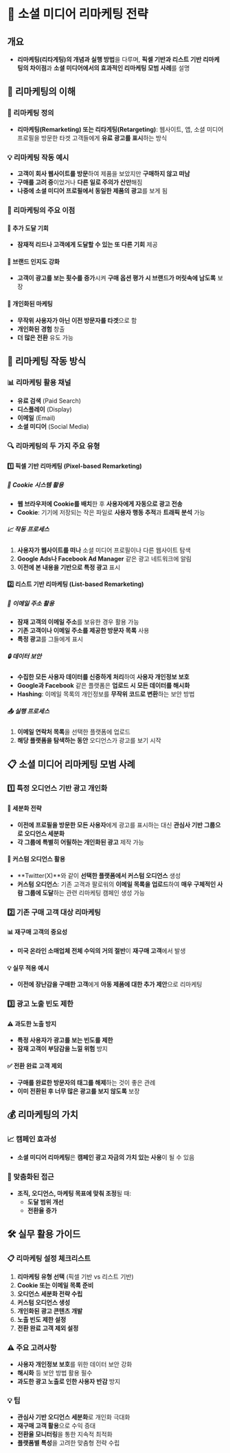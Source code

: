 # 🎯 소셜 미디어 리마케팅 전략
## 개요
- **리마케팅(리타게팅)의 개념과 실행 방법**을 다루며, **픽셀 기반과 리스트 기반 리마케팅의 차이점**과 **소셜 미디어에서의 효과적인 리마케팅 모범 사례**를 설명

## 🔄 리마케팅의 이해

### 📖 리마케팅 정의
- **리마케팅(Remarketing) 또는 리타게팅(Retargeting)**: 웹사이트, 앱, 소셜 미디어 프로필을 방문한 타겟 고객들에게 **유료 광고를 표시**하는 방식

### 💡 리마케팅 작동 예시
- **고객이 회사 웹사이트를 방문**하여 제품을 보았지만 **구매하지 않고 떠남**
- **구매를 고려 중**이었거나 **다른 일로 주의가 산만**해짐
- **나중에 소셜 미디어 프로필에서 동일한 제품의 광고**를 보게 됨

### 🎯 리마케팅의 주요 이점

#### 🚀 추가 도달 기회
- **잠재적 리드나 고객에게 도달할 수 있는 또 다른 기회** 제공

#### 🧠 브랜드 인지도 강화
- **고객이 광고를 보는 횟수를 증가**시켜 **구매 옵션 평가 시 브랜드가 머릿속에 남도록** 보장

#### 👤 개인화된 마케팅
- **무작위 사용자가 아닌 이전 방문자를 타겟**으로 함
- **개인화된 경험** 창출
- **더 많은 전환** 유도 가능

## 🔧 리마케팅 작동 방식

### 📊 리마케팅 활용 채널
- **유료 검색** (Paid Search)
- **디스플레이** (Display)
- **이메일** (Email)
- **소셜 미디어** (Social Media)

### 🔍 리마케팅의 두 가지 주요 유형

#### 1️⃣ 픽셀 기반 리마케팅 (Pixel-based Remarketing)

##### 🍪 Cookie 시스템 활용
- **웹 브라우저에 Cookie를 배치**한 후 **사용자에게 자동으로 광고 전송**
- **Cookie**: 기기에 저장되는 작은 파일로 **사용자 행동 추적**과 **트래픽 분석** 가능

##### 📈 작동 프로세스
1. **사용자가 웹사이트를 떠나** 소셜 미디어 프로필이나 다른 웹사이트 탐색
2. **Google Ads나 Facebook Ad Manager** 같은 광고 네트워크에 알림
3. **이전에 본 내용을 기반으로 특정 광고** 표시

#### 2️⃣ 리스트 기반 리마케팅 (List-based Remarketing)

##### 📧 이메일 주소 활용
- **잠재 고객의 이메일 주소**를 보유한 경우 활용 가능
- **기존 고객이나 이메일 주소를 제공한 방문자 목록** 사용
- **특정 광고**를 그들에게 표시

##### 🔒 데이터 보안
- **수집한 모든 사용자 데이터를 신중하게 처리**하여 **사용자 개인정보 보호**
- **Google과 Facebook** 같은 플랫폼은 **업로드 시 모든 데이터를 해시화**
- **Hashing**: 이메일 목록의 개인정보를 **무작위 코드로 변환**하는 보안 방법

##### 📤 실행 프로세스
1. **이메일 연락처 목록**을 선택한 플랫폼에 업로드
2. **해당 플랫폼을 탐색하는 동안** 오디언스가 광고를 보기 시작

## 📋 소셜 미디어 리마케팅 모범 사례

### 1️⃣ 특정 오디언스 기반 광고 개인화

#### 🎯 세분화 전략
- **이전에 프로필을 방문한 모든 사용자**에게 광고를 표시하는 대신 **관심사 기반 그룹으로 오디언스 세분화**
- **각 그룹에 특별히 어필하는 개인화된 광고** 제작 가능

#### 👥 커스텀 오디언스 활용
- **Twitter(X)**와 같이 **선택한 플랫폼에서 커스텀 오디언스** 생성
- **커스텀 오디언스**: 기존 고객과 팔로워의 **이메일 목록을 업로드**하여 **매우 구체적인 사람 그룹에 도달**하는 관련 리마케팅 캠페인 생성 가능

### 2️⃣ 기존 구매 고객 대상 리마케팅

#### 📊 재구매 고객의 중요성
- **미국 온라인 소매업체 전체 수익의 거의 절반**이 **재구매 고객**에서 발생

#### 💡 실무 적용 예시
- **이전에 장난감을 구매한 고객**에게 **아동 제품에 대한 추가 제안**으로 리마케팅

### 3️⃣ 광고 노출 빈도 제한

#### ⚠️ 과도한 노출 방지
- **특정 사용자가 광고를 보는 빈도를 제한**
- **잠재 고객이 부담감을 느낄 위험** 방지

#### ✅ 전환 완료 고객 제외
- **구매를 완료한 방문자의 태그를 해제**하는 것이 좋은 관례
- **이미 전환된 후 너무 많은 광고를 보지 않도록** 보장

## 💰 리마케팅의 가치

### 📈 캠페인 효과성
- **소셜 미디어 리마케팅**은 **캠페인 광고 자금의 가치 있는 사용**이 될 수 있음

### 🎯 맞춤화된 접근
- **조직, 오디언스, 마케팅 목표에 맞춰 조정**될 때:
  - **도달 범위 개선**
  - **전환율 증가**

## 🛠️ 실무 활용 가이드

### 📋 리마케팅 설정 체크리스트
1. **리마케팅 유형 선택** (픽셀 기반 vs 리스트 기반)
2. **Cookie 또는 이메일 목록 준비**
3. **오디언스 세분화 전략 수립**
4. **커스텀 오디언스 생성**
5. **개인화된 광고 콘텐츠 개발**
6. **노출 빈도 제한 설정**
7. **전환 완료 고객 제외 설정**

### ⚠️ 주요 고려사항
- **사용자 개인정보 보호**를 위한 데이터 보안 강화
- **해시화** 등 보안 방법 활용 필수
- **과도한 광고 노출로 인한 사용자 반감** 방지

### 💡 팁
- **관심사 기반 오디언스 세분화**로 개인화 극대화
- **재구매 고객 활용**으로 수익 증대
- **전환율 모니터링**을 통한 지속적 최적화
- **플랫폼별 특성**을 고려한 맞춤형 전략 수립
